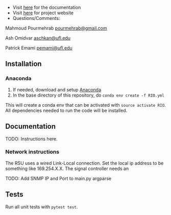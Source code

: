 * Visit [here](https://pourmehrab.github.io/RIO/) for the documentation
* Visit [here](http://avian.essie.ufl.edu/) for project website
* Questions/Comments:

Mahmoud Pourmehrab
[pourmehrab@gmail.com](mailto:pourmehrab@gmail.com)

Ash Omidvar
[aschkan@ufl.edu](mailto:aschkan@ufl.edu)

Patrick Emami
[pemami@ufl.edu](mailto:pemami@ufl.edu)

## Installation

### Anaconda

1. If needed, download and setup [Anaconda](https://docs.anaconda.com/anaconda/install/)
2. In the base directory of this repository, do `conda env create -f RIO.yml`

This will create a conda env that can be activated with `source activate RIO`. All dependencies needed to run the code will be installed.

## Documentation

TODO: Instructions here. 

### Network instructions

The RSU uses a wired Link-Local connection. Set the local ip address to be something like 169.254.X.X. The signal controller needs an

TODO: Add SNMP IP and Port to main.py argparse

## Tests

Run all unit tests with `pytest test`.
